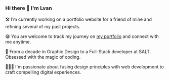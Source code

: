 ### Hi there 👋 I'm Lvan

🛠️ I’m currently working on a portfolio website for a friend of mine and refining several of my past projects.

😁 You are welcome to track my journey on [my portfolio](https://www.lvanni.org) and connect with me anytime.

🦄 From a decade in Graphic Design to a Full-Stack developer at SALT. Obsessed with the magic of coding.

👨🏻‍💻 I'm passionate about fusing design principles with web development to craft compelling digital experiences.



<!--
**lvan-ni/lvan-ni** is a ✨ _special_ ✨ repository because its `README.md` (this file) appears on your GitHub profile.

Here are some ideas to get you started:

- 🔭 I’m currently working on ...
- 🌱 I’m currently learning ...
- 👯 I’m looking to collaborate on ...
- 🤔 I’m looking for help with ...
- 💬 Ask me about ...
- 📫 How to reach me: ...
- 😄 Pronouns: ...
- ⚡ Fun fact: ...
-->
